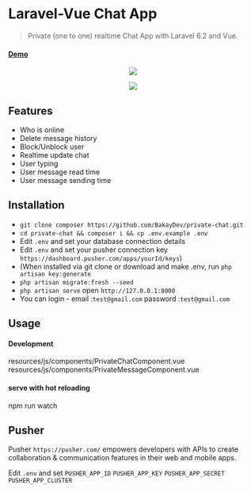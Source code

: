 # Laravel-Vue Chat App

> Private (one to one) realtime Chat App with Laravel 6.2 and Vue.

#### [Demo](http://laravel-vue-chat.herokuapp.com)
<p align="center">
<img src="https://i.imgur.com/Iisu5rg.png">
</p>
<p align="center">
<img src="https://i.imgur.com/Pp0z5lq.png">
</p>

## Features

- Who is online
- Delete message history
- Block/Unblock user
- Realtime update chat
- User typing
- User message read time
- User message sending time

## Installation

- `git clone composer https://github.com/BakayDev/private-chat.git`
- `cd private-chat && composer i && cp .env.example .env `
- Edit `.env` and set your database connection details
- Edit `.env` and set your pusher connection key `https://dashboard.pusher.com/apps/yourId/keys`)
- (When installed via git clone or download and make .env, run `php artisan key:generate` 
- `php artisan migrate:fresh --seed `
- `php artisan serve` open `http://127.0.0.1:8000`
- You can login - email :`test@gmail.com` password :`test@gmail.com`

## Usage

#### Development
resources/js/components/PrivateChatComponent.vue
resources/js/components/PrivateMessageComponent.vue

#### serve with hot reloading
npm run watch


## Pusher

Pusher `https://pusher.com/`  empowers developers with APIs to create collaboration & communication features in their web and mobile apps. 

Edit `.env` and set `PUSHER_APP_ID` `PUSHER_APP_KEY`  `PUSHER_APP_SECRET`  `PUSHER_APP_CLUSTER` 


